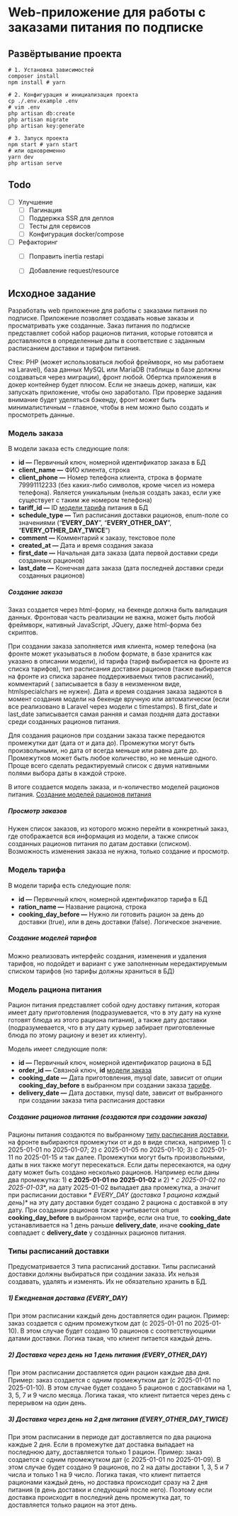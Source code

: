 # Web-приложение для работы с заказами питания по подписке

## Развёртывание проекта

```shell
# 1. Установка зависимостей
composer install
npm install # yarn

# 2. Конфигурация и инициализация проекта
cp ./.env.example .env
# vim .env
php artisan db:create
php artisan migrate
php artisan key:generate

# 3. Запуск проекта
npm start # yarn start
# или одновременно
yarn dev
php artisan serve
```

## Todo

- [ ] Улучшение
    - [ ] Пагинация
    - [ ] Поддержка SSR для деплоя
    - [ ] Тесты для сервисов
    - [ ] Конфигурация docker/compose
- [ ] Рефакторинг
  - [ ] Поправить inertia restapi
  - [ ] Добавление request/resource


## Исходное задание

Разработать web приложение для работы с заказами питания по подписке. Приложение позволяет создавать новые заказы и
просматривать уже созданные. Заказ питания по подписке представляет собой набор рационов питания, которые готовятся и
доставляются в определенные даты в соответствие с заданным расписанием доставки и тарифом питания.

Стек: PHP (может использоваться любой фреймворк, но мы работаем на Laravel), база данных MySQL или MariaDB (таблицы в
базе должны создаваться через миграции), фронт любой. Обертка приложения в докер контейнер будет плюсом. Если не знаешь
докер, напиши, как запускать приложение, чтобы оно заработало.
При проверке задания внимание будет уделяться бэкенду, фронт может быть минималистичным – главное, чтобы в нем можно
было создать и просмотреть данные.

### <a name="_модель_зак"></a>Модель заказа

В модели заказа есть следующие поля:
- **id —** Первичный ключ, номерной идентификатор заказа в БД
- **client\_name —** ФИО клиента, строка
- **client\_phone —** Номер телефона клиента, строка в формате 79991112233 (без каких-либо символов, кроме чисел из номера телефона). Является уникальным (нельзя создать заказ, если уже существует с таким же номером телефона)
- **tariff\_id —** ID [модели тарифа](#_модель_тар) питания в БД
- **schedule\_type —** Тип расписания доставки рационов, enum-поле со значениями (“**EVERY\_DAY**”, “**EVERY\_OTHER\_DAY**”, “**EVERY\_OTHER\_DAY\_TWICE**”)
- **comment —** Комментарий к заказу, текстовое поле
- **created\_at —** Дата и время создания заказа
- **first\_date —** Начальная дата заказа (дата первой доставки среди созданных рационов)
- **last\_date —** Конечная дата заказа (дата последней доставки среди созданных рационов)

##### _Создание заказа_

Заказ создается через html-форму, на бекенде должна быть валидация данных. Фронтовая часть реализации не важна, может
быть любой фреймворк, нативный JavaScript, JQuery, даже html-форма без скриптов.

При создании заказа заполняется имя клиента, номер телефона (на фронте может указываться в любом формате, в базе
хранится как указано в описании модели), id тарифа (тариф выбирается на фронте из списка тарифов), тип расписания
доставки рационов (также выбирается на фронте из списка заранее поддерживаемых типов расписаний), комментарий (
записывается в базу в неизменном виде, htmlspecialchars не нужен). Дата и время создания заказа задаются в момент
создания модели на бекенде вручную или автоматически (если все реализовано в Laravel через модели с timestamps). В
first_date и last_date записывается самая ранняя и самая поздняя дата доставки среди созданных рационов питания.

Для создания рационов при создании заказа также передаются промежутки дат (дата от и дата до). Промежутки могут быть
произвольными, но дата от всегда меньше или равна дате до. Промежутков может быть любое количество, но не меньше одного.
Проще всего сделать редактируемый список с двумя нативными полями выбора даты в каждой строке.

В итоге создается модель заказа, и n-количество моделей рационов
питания. [Создание моделей рационов питания](#_создается_)

##### _Просмотр заказов_

Нужен список заказов, из которого можно перейти в конкретный заказ, где отображается вся информация из модели, а также
список созданных рационов питания по датам доставки (списком). Возможность изменения заказа не нужна, только создание и
просмотр.

### <a name="_модель_тар"></a>Модель тарифа

В модели тарифа есть следующие поля:
- **id —** Первичный ключ, номерной идентификатор тарифа в БД
- **ration_name —** Название рациона, строка
- **cooking_day_before —** Нужно ли готовить рацион за день до доставки (true), или в день доставки (false). Логическое
значение.

##### _Создание моделей тарифов_

Можно реализовать интерфейс создания, изменения и удаления тарифов, но подойдет и вариант с уже заполненным
нередактируемым списком тарифов (но тарифы должны храниться в БД)

### <a name="_модель_рац"></a>Модель рациона питания

Рацион питания представляет собой одну доставку питания, которая имеет дату приготовления (подразумевается, что в эту
дату на кухне готовят блюда из этого рациона питания), а также дату доставки (подразумевается, что в эту дату курьер
забирает приготовленные блюда по этому рациону и везет их клиенту).

Модель имеет следующие поля:
- **id —** Первичный ключ, номерной идентификатор рациона в БД
- **order_id —** Связной ключ, **id** [модели заказа](#_модель_зак)
- **cooking_date —** Дата приготовления, mysql date, зависит от опции **cooking_day_before** в выбранном при создании
заказа [тарифе](#_модель_тар).
- **delivery_date —** Дата доставки, mysql date, зависит от выбранного при создании заказа типа расписания доставки

##### <a name="_создается_"></a>_Создание рационов питания (создаются при создании заказа)_

Рационы питания создаются по выбранному [типу расписания доставки](#_типы_распи), на фронте выбираются промежутки от и
до в виде списка, например 1) с 2025-01-01 по 2025-01-07; 2) с 2025-01-05 по 2025-01-10; 3) с 2025-01-11 по 2025-01-15 и
так далее. Промежутки могут быть произвольными, даты в них также могут пересекаться. Если даты пересекаются, на одну
дату может быть создано несколько рационов. Например если даны два промежутка: 1) **с 2025-01-01 по 2025-01-02** и 2) *
*с 2025-01-02 по 2025-01-03**, на дату 2025-01-02 выпадает два промежутка, а значит при расписании доставки *
*EVERY_DAY (доставка 1 рациона каждый день)** на эту дату доставки будет создано 2 рациона с доставкой в эту дату. При
создании рационов также учитывается опция **cooking_day_before** в выбранном тарифе, если она true, то **cooking_date**
устанавливается на 1 день раньше **delivery_date**, иначе **cooking_date** совпадает с **delivery_date** у созданных
рационов питания.

### <a name="_типы_распи"></a>Типы расписаний доставки

Предусматривается 3 типа расписаний доставки. Типы расписаний доставки должны выбираться при создании заказа. Их нельзя
создавать, удалять и изменять. Их не обязательно хранить в БД.

##### _1) Ежедневная доставка (EVERY_DAY)_

При этом расписании каждый день доставляется один рацион. Пример: заказ создается с одним промежутком дат (с 2025-01-01
по 2025-01-10). В этом случае будет создано 10 рационов с соответствующими датами доставки. Логика такая, что клиент
питается каждый день.

##### _2) Доставка через день на 1 день питания (EVERY_OTHER_DAY)_

При этом расписании доставляется один рацион каждые два дня. Пример: заказ создается с одним промежутком дат (с
2025-01-01 по 2025-01-10). В этом случае будет создано 5 рационов с доставками на 1, 3, 5, 7 и 9 число месяца. Логика
такая, что клиент питается через день с перерывом на один день.

##### _3) Доставка через день на 2 дня питания (EVERY_OTHER_DAY_TWICE)_

При этом расписании в периоде дат доставляется по два рациона каждые 2 дня. Если в промежутке дат доставка выпадает на
последнюю дату, доставляется только 1 рацион. Пример: заказ создается с одним промежутком дат (с 2025-01-01 по
2025-01-09). В этом случае будет создано 9 рационов, по 2 на даты доставки 1, 3, 5 и 7 числа и только 1 на 9 число.
Логика такая, что клиент питается рационами каждый день, но доставка происходит сразу на 2 дня питания (в день доставки
и следующий после него). Поэтому если доставка происходит в последний день промежутка дат, то доставляется только рацион
на этот день.
